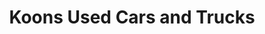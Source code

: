 ---
title: "Koons Used Cars and Trucks"
url: /falls-church/koons-used-cars-and-trucks/
shop: Autohaus
---